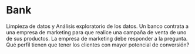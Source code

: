 # Bank
Limpieza de datos y Análisis exploratorio de los datos. Un banco contrata a una empresa de marketing para que realice una campaña de venta de uno de sus productos. La empresa de marketing debe responder a la pregunta. Qué perfil tienen que tener los clientes con mayor potencial de conversión?
